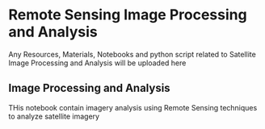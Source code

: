 # Remote Sensing Image Processing and Analysis

 Any Resources, Materials, Notebooks and python script related to Satellite Image Processing and Analysis will be uploaded here


## Image Processing and Analysis

THis notebook contain imagery analysis using Remote Sensing techniques to analyze satellite imagery
